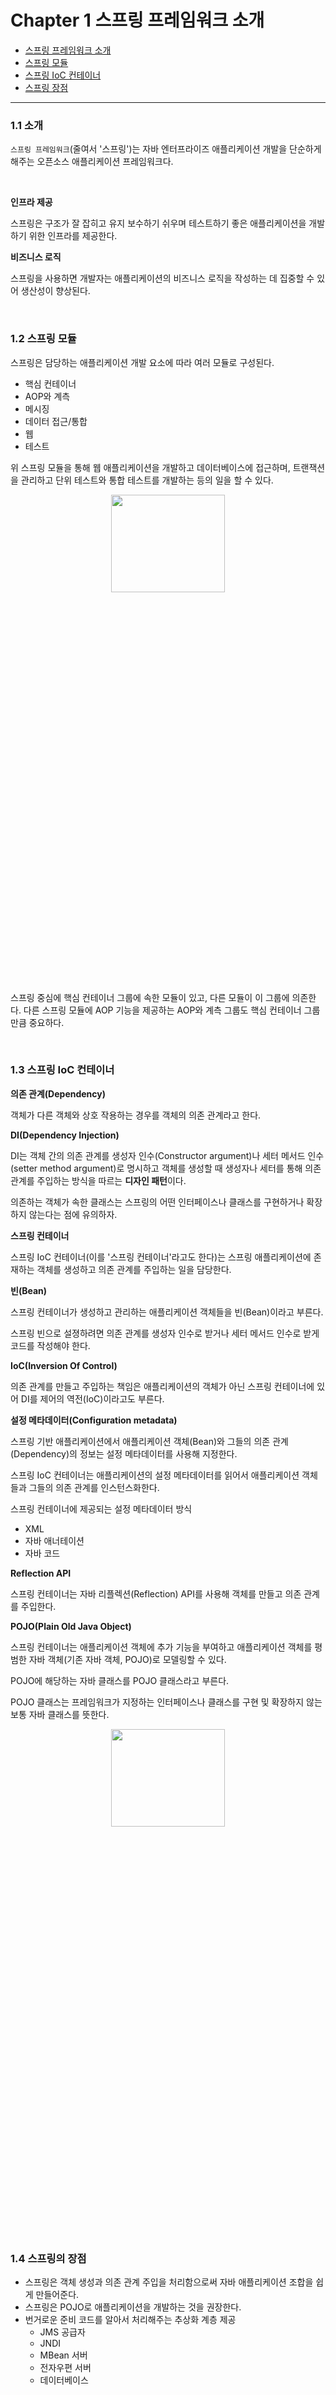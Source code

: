 # Chapter 1 스프링 프레임워크 소개

- [스프링 프레임워크 소개](#11-소개) 
- [스프링 모듈](#12-스프링-모듈)
- [스프링 IoC 컨테이너](#13-스프링-ioc-컨테이너)
- [스프링 장점](#14-스프링의-장점)


---

### 1.1 소개

`스프링 프레임워크`(줄여서 '스프링')는 자바 엔터프라이즈 애플리케이션 개발을 단순하게 해주는 오픈소스 애플리케이션 프레임워크다.

<br>

**인프라 제공**

스프링은 구조가 잘 잡히고 유지 보수하기 쉬우며 테스트하기 좋은 애플리케이션을 개발하기 위한 인프라를 제공한다.

**비즈니스 로직**

스프링을 사용하면 개발자는 애플리케이션의 비즈니스 로직을 작성하는 데 집중할 수 있어 생산성이 향상된다.

<br>

### 1.2 스프링 모듈

스프링은 담당하는 애플리케이션 개발 요소에 따라 여러 모듈로 구성된다.

- 핵심 컨테이너
- AOP와 계측
- 메시징
- 데이터 접근/통합
- 웹
- 테스트

위 스프링 모듈을 통해 웹 애플리케이션을 개발하고 데이터베이스에 접근하며, 트랜잭션을 관리하고 단위 테스트와 통합 테스트를 개발하는 등의 일을 할 수 있다.

<p align="center"><img src="/Users/bang/TIL/images/Spring/배워서바로쓰는스프링프레임워크/ch01/springModuleDependency.png" width=60% height=20%></p>

스프링 중심에 핵심 컨테이너 그룹에 속한 모듈이 있고, 다른 모듈이 이 그룹에 의존한다. 다른 스프링 모듈에 AOP 기능을 제공하는 AOP와 계측 그룹도 핵심 컨테이너 그룹만큼 중요하다.

<br>

### 1.3 스프링 IoC 컨테이너

**의존 관계(Dependency)**

객체가 다른 객체와 상호 작용하는 경우를 객체의 의존 관계라고 한다.

**DI(Dependency Injection)**

DI는 객체 간의 의존 관계를 생성자 인수(Constructor argument)나 세터 메서드 인수(setter method argument)로 명시하고 객체를 생성할 때 생성자나 세터를 통해 의존 관계를 주입하는 방식을 따르는 **디자인 패턴**이다.

의존하는 객체가 속한 클래스는 스프링의 어떤 인터페이스나 클래스를 구현하거나 확장하지 않는다는 점에 유의하자.

**스프링 컨테이너**

스프링 IoC 컨테이너(이를 '스프링 컨테이너'라고도 한다)는 스프링 애플리케이션에 존재하는 객체를 생성하고 의존 관계를 주입하는 일을 담당한다.

**빈(Bean)**

스프링 컨테이너가 생성하고 관리하는 애플리케이션 객체들을 빈(Bean)이라고 부른다.

스프링 빈으로 설졍하려면 의존 관계를 생성자 인수로 받거나 세터 메서드 인수로 받게 코드를 작성해야 한다.

**IoC(Inversion Of Control)**

의존 관계를 만들고 주입하는 책임은 애플리케이션의 객체가 아닌 스프링 컨테이너에 있어 DI를 제어의 역전(IoC)이라고도 부른다.

**설정 메타데이터(Configuration metadata)**

스프링 기반 애플리케이션에서 애플리케이션 객체(Bean)와 그들의 의존 관계(Dependency)의 정보는 설정 메타데이터를 사용해 지정한다.

스프링 IoC 컨테이너는 애플리케이션의 설정 메타데이터를 읽어서 애플리케이션 객체들과 그들의 의존 관계를 인스턴스화한다.

스프링 컨테이너에 제공되는 설정 메타데이터 방식

- XML
- 자바 애너테이션
- 자바 코드

**Reflection API**

스프링 컨테이너는 자바 리플렉션(Reflection) API를 사용해 객체를 만들고 의존 관계를 주입한다.

**POJO(Plain Old Java Object)**

스프링 컨테이너는 애플리케이션 객체에 추가 기능을 부여하고 애플리케이션 객체를 평범한 자바 객체(기존 자바 객체, POJO)로 모델링할 수 있다.

POJO에 해당하는 자바 클래스를 POJO 클래스라고 부른다.

POJO 클래스는 프레임워크가 지정하는 인터페이스나 클래스를 구현 및 확장하지 않는 보통 자바 클래스를 뜻한다.

<p align="center"><img src="/Users/bang/TIL/images/Spring/배워서바로쓰는스프링프레임워크/ch01/springContainerMechanism.png" width=60% height=20%></p>

<br>

### 1.4 스프링의 장점

- 스프링은 객체 생성과 의존 관계 주입을 처리함으로써 자바 애플리케이션 조합을 쉽게 만들어준다.
- 스프링은 POJO로 애플리케이션을 개발하는 것을 권장한다.
- 번거로운 준비 코드를 알아서 처리해주는 추상화 계층 제공
  - JMS 공급자
  - JNDI
  - MBean 서버
  - 전자우편 서버
  - 데이터베이스